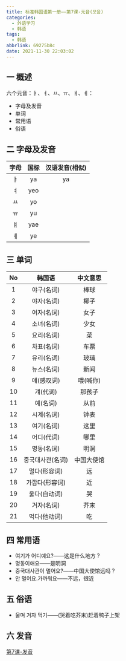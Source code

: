 ```yaml
---
title: 标准韩国语第一册——第7课-元音(모음)
categories:
  - 外语学习
  - 韩语
tags:
  - 韩语
abbrlink: 69275b8c
date: 2021-11-30 22:03:02
---
```

## 一 概述

六个元音：ㅑ、ㅕ、ㅛ、ㅠ、ㅒ、ㅖ：

* 字母及发音
* 单词
* 常用语
* 俗语

<!--more-->

## 二 字母及发音

| 字母 | 国标 | 汉语发音(相似) |
| :--: | :--: | :------------: |
|  ㅑ  |  ya  |       ya       |
|  ㅕ  | yeo  |                |
|  ㅛ  |  yo  |                |
|  ㅠ  |  yu  |                |
|  ㅒ  | yae  |                |
|  ㅖ  |  ye  |                |

## 三 单词

|  No  |      韩国语      |  中文意思  |
| :--: | :--------------: | :--------: |
|  1   |    야구(名词)    |    棒球    |
|  2   |    야자(名词)    |    椰子    |
|  3   |    여자(名词)    |    女子    |
|  4   |    소녀(名词)    |    少女    |
|  5   |    요리(名词)    |     菜     |
|  6   |    차표(名词)    |    车票    |
|  7   |    유리(名词)    |    玻璃    |
|  8   |    뉴스(名词)    |    新闻    |
|  9   |    얘(感叹词)    |  喂(喊你)  |
|  10  |     걔(代词)     |   那孩子   |
|  11  |     예(名词)     |    从前    |
|  12  |    시계(名词)    |    钟表    |
|  13  |    여기(名词)    |    这里    |
|  14  |    어디(代词)    |    哪里    |
|  15  |    명동(名词)    |    明洞    |
|  16  | 중국대사관(名词) | 中国大使馆 |
|  17  |   멀다(形容词)   |     远     |
|  18  |  가깝다(形容词)  |     近     |
|  19  |   울다(自动词)   |     哭     |
|  20  |    겨자(名词)    |    芥末    |
|  21  |   먹다(他动词)   |     吃     |

## 四 常用语

* 여기가 어디예요?——这是什么地方？
* 명동이애요——是明洞
* 중국대사관이 멀어요?——中国大使馆远吗？
* 안 멀어요.가까워요——不远，很近

## 五 俗语

* 울며 겨자 먹기——(哭着吃芥末)赶着鸭子上架

## 六 发音 

[第7课-发音](https://biz.cli.im/Pcview?name=https%3A%2F%2Fbiz.cli.im%2Ftest%2FNY485306%3Fcoding%3DH0dqrW%26qrurl%3Dhttp%253A%252F%252Fqr31.cn%252FH0dqrW%26gtype%3D2&time=1)